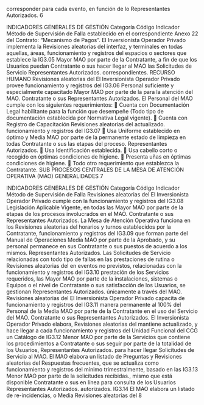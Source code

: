 corresponder para cada evento, en función de lo Representantes Autorizados.
6

INDICADORES GENERALES DE GESTIÓN
Categoría
Código Indicador Método de Supervisión
de Falla
establecido en el correspondiente Anexo 22 del
Contrato: “Mecanismo de Pagos”.
El Inversionista Operador Privado implementa la
Revisiones aleatorias del
interfaz, y terminales en todas aquellas, áreas,
funcionamiento y registros del
espacios o sectores que establece la
IG3.05 Mayor MAO por parte de la
Contratante, a fin de que los Usuarios puedan
Contratante o sus
hacer llegar al MAO las Solicitudes de Servicio
Representantes Autorizados.
correspondientes.
RECURSO HUMANO
Revisiones aleatorias del
El Inversionista Operador Privado provee funcionamiento y registros del
IG3.06 Personal suficiente y especialmente capacitado Mayor MAO por parte de la
para la atención del MAO. Contratante o sus
Representantes Autorizados.
El Personal del MAO cumple con los siguientes
requerimientos:
 Cuenta con Documentación Legal
habilitante para la función que
desempeñe (Todo tipo de
documentación establecida por
Normativa Legal vigente).
 Cuenta con Registro de Capacitación Revisiones aleatorias del
actualizado. funcionamiento y registros del
IG3.07  Usa Uniforme establecido en óptimo y Media MAO por parte de la
permanente estado de limpieza en todas Contratante o sus
las etapas del proceso. Representantes Autorizados.
 Usa Identificación establecida.
 Usa cabello corto o recogido en óptimas
condiciones de higiene.
 Presenta uñas en óptimas condiciones
de higiene.
 Todo otro requerimiento que establezca
la Contratante.
SUB PROCESOS CENTRALES DE LA MESA DE ATENCIÓN OPERATIVA (MAO)
GENERALIDADES
7

INDICADORES GENERALES DE GESTIÓN
Categoría
Código Indicador Método de Supervisión
de Falla
Revisiones aleatorias del
El Inversionista Operador Privado cumple con la funcionamiento y registros del
IG3.08 Legislación Aplicable Vigente, en todas las Mayor MAO por parte de la
etapas de los procesos involucrados en el MAO. Contratante o sus
Representantes Autorizados.
La Mesa de Atención Operativa funciona en los Revisiones aleatorias del
horarios y turnos establecidos por la Contratante, funcionamiento y registros del
IG3.09 que forman parte del Manual de Operaciones Media MAO por parte de la
Aprobado, y su personal permanece en sus Contratante o sus
puestos de acuerdo a los mismos. Representantes Autorizados.
Las Solicitudes de Servicio relacionadas con
todo tipo de fallas en las prestaciones de rutina o Revisiones aleatorias del
en eventos no previstos, relacionadas con la funcionamiento y registros del
IG3.10 prestación de los Servicios requeridos, las Mayor MAO por parte de la
instalaciones, sistemas o Equipos o el nivel de Contratante o sus
satisfacción de los Usuarios, se gestionan Representantes Autorizados.
únicamente a través del MAO.
Revisiones aleatorias del
El Inversionista Operador Privado capacita de funcionamiento y registros del
IG3.11 manera permanente al 100% del Personal de la Media MAO por parte de la
Contratante en el uso del Servicio del MAO. Contratante o sus
Representantes Autorizados.
El Inversionista Operador Privado elabora,
Revisiones aleatorias del
mantiene actualizado, y hace llegar a cada
funcionamiento y registros del
Unidad Funcional del CCG un Catálogo de
IG3.12 Menor MAO por parte de la
Servicios que contiene los procedimientos a
Contratante o sus
seguir por parte de la totalidad de los Usuarios,
Representantes Autorizados.
para hacer llegar Solicitudes de Servicio al MAO.
El MAO elabora un listado de Preguntas y
Revisiones aleatorias del
Respuestas frecuentes, que se actualiza como
funcionamiento y registros del
mínimo trimestralmente, basado en las
IG3.13 Menor MAO por parte de la
solicitudes recibidas., mismo que está disponible
Contratante o sus
en línea para consulta de los Usuarios
Representantes Autorizados.
autorizados.
IG3.14 El MAO elabora un listado de re-incidencias, o Media Revisiones aleatorias del
8


